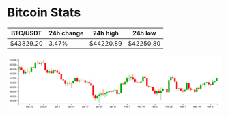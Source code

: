 # Bitcoin Stats

BTC/USDT|24h change|24h high|24h low|
|---|---|---|---|
|$43829.20|3.47%|$44220.89|$42250.80|

<img src="./chart.svg">
